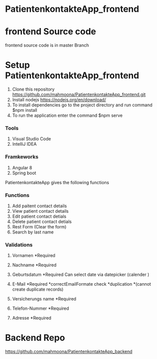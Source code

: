 # PatientenkontakteApp_frontend


# frontend Source code
frontend source code is in master Branch 

# Setup PatientenkontakteApp_frontend

1) Clone this repository https://github.com/mahmoona/PatientenkontakteApp_frontend.git
2) Install nodejs https://nodejs.org/en/download/ 
3) To install dependencies go to the project directory and run command $npm install
4) To run the application enter the command  $npm serve

### Tools
1) Visual Studio Code 
2) IntelliJ IDEA

### Framkeworks 
 1) Angular 8
 2) Spring boot 


 PatientenkontakteApp gives the following functions
 ### Functions
 1) Add paitent contact details
 2) View patient contact details 
 3) Edit  patient contact detials 
 4) Delete patient contact detials
 5) Rest Form (Clear the form)
 6) Search by last name
 
 ### Validations 
   1) Vornamen  *Required

  2)  Nachname *Required 

  3)  Geburtsdatum *Required Can select date via datepicker (calender )

  4) E-Mail    *Required *correctEmailFormate   check *duplication *(cannot create duplicate records)

  5) Versicherungs name  *Required 

  6) Telefon-Nummer *Required 

  7)  Adresse      *Required 
  
   # Backend Repo 
  https://github.com/mahmoona/PatientenkontakteApp_backend



